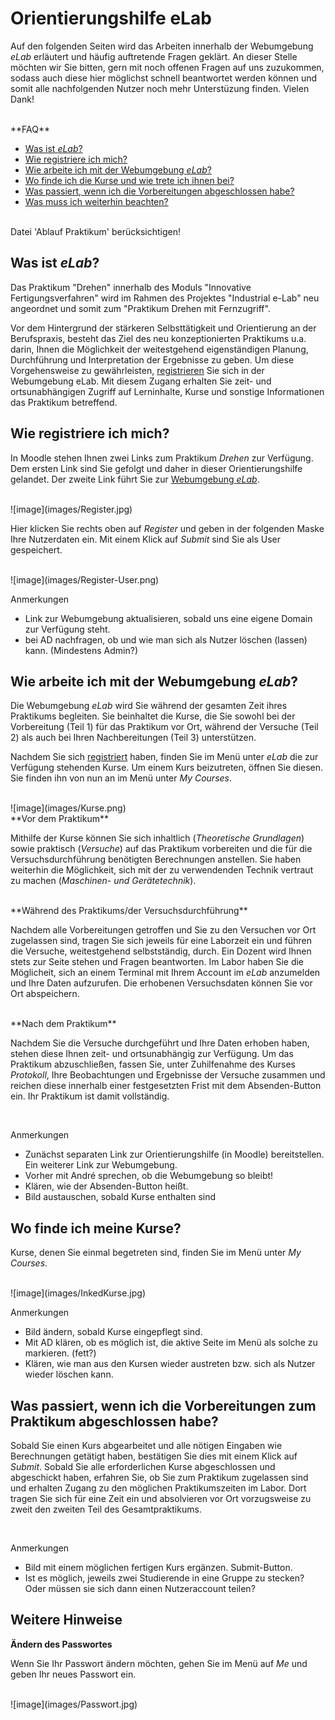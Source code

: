 <!--

author:   Nancy Brinkmann, Ronny Stolze

email:    nancy.brinkmann@hs-magdeburg.de, ronny.stolze@hs-magdeburg.de

version:  1.0.0

language: de_DE

narrator: DE FEMALE

-->

# **Orientierungshilfe eLab**

Auf den folgenden Seiten wird das Arbeiten innerhalb der Webumgebung *eLab* erläutert und häufig auftretende Fragen geklärt. An dieser Stelle möchten wir Sie bitten, gern mit noch offenen Fragen auf uns zuzukommen, sodass auch diese hier möglichst schnell beantwortet werden können und somit alle nachfolgenden Nutzer noch mehr Unterstüzung finden. Vielen Dank!

<br>
**FAQ**

* [Was ist *eLab*?](#2)
* [Wie registriere ich mich?](#3)
* [Wie arbeite ich mit der Webumgebung *eLab*?](#4)
* [Wo finde ich die Kurse und wie trete ich ihnen bei?](#5)
* [Was passiert, wenn ich die Vorbereitungen abgeschlossen habe?](#6)
* [Was muss ich weiterhin beachten?](#7)

<br>
Datei 'Ablauf Praktikum' berücksichtigen!

## Was ist *eLab*?

Das Praktikum "Drehen" innerhalb des Moduls "Innovative Fertigungsverfahren" wird im Rahmen des
Projektes "Industrial e-Lab" neu angeordnet und somit zum "Praktikum Drehen mit Fernzugriff".

Vor dem Hintergrund der stärkeren Selbsttätigkeit und Orientierung an der Berufspraxis, besteht das Ziel des neu konzeptionierten Praktikums u.a. darin, Ihnen die Möglichkeit der weitestgehend eigenständigen Planung, Durchführung und Interpretation der Ergebnisse zu geben. Um diese Vorgehensweise zu gewährleisten, [registrieren](#3) Sie sich in der Webumgebung eLab. Mit diesem Zugang erhalten Sie zeit- und ortsunabhängigen Zugriff auf Lerninhalte, Kurse und sonstige Informationen das Praktikum betreffend.


## Wie registriere ich mich?

In Moodle stehen Ihnen zwei Links zum Praktikum *Drehen* zur Verfügung. Dem ersten Link sind Sie gefolgt und daher in dieser Orientierungshilfe gelandet. Der zweite Link führt Sie zur [Webumgebung *eLab*](https://elab-hsmd-qa.dev.enterprises/).

<br>
![image](images/Register.jpg)<!--
style = "width: 100%;
        border: 1px solid; "
-->

Hier klicken Sie rechts oben auf *Register* und geben in der folgenden Maske Ihre Nutzerdaten ein. Mit einem Klick auf *Submit* sind Sie als User gespeichert.

<br>
![image](images/Register-User.png)<!--
style = "width: 100%;
        border: 1px solid; "
-->

<br>

<!--
style="color: red;"
-->
Anmerkungen

<!--
style="color: red;"
-->
* Link zur Webumgebung aktualisieren, sobald uns eine eigene Domain zur Verfügung steht.
* bei AD nachfragen, ob und wie man sich als Nutzer löschen (lassen) kann. (Mindestens Admin?)

## Wie arbeite ich mit der Webumgebung *eLab*?

Die Webumgebung *eLab* wird Sie während der gesamten Zeit ihres Praktikums begleiten. Sie beinhaltet die Kurse, die Sie sowohl bei der Vorbereitung (Teil 1) für das Praktikum vor Ort, während der Versuche (Teil 2) als auch bei Ihren Nachbereitungen (Teil 3) unterstützen.

Nachdem Sie sich [registriert](#3) haben, finden Sie im Menü unter *eLab* die zur Verfügung stehenden Kurse. Um einem Kurs beizutreten, öffnen Sie diesen. Sie finden ihn von nun an im Menü unter *My Courses*.

<br>
![image](images/Kurse.png)<!--
style = "width: 100%;
        border: 1px solid; "
-->

<br>
**Vor dem Praktikum**

Mithilfe der Kurse können Sie sich inhaltlich (*Theoretische Grundlagen*) sowie praktisch (*Versuche*) auf das Praktikum vorbereiten und die für die Versuchsdurchführung benötigten Berechnungen anstellen. Sie haben weiterhin die Möglichkeit, sich mit der zu verwendenden Technik vertraut zu machen (*Maschinen- und Gerätetechnik*).

<br>
**Während des Praktikums/der Versuchsdurchführung**

Nachdem alle Vorbereitungen getroffen und Sie zu den Versuchen vor Ort zugelassen sind, tragen Sie sich jeweils für eine Laborzeit ein und führen die Versuche, weitestgehend selbstständig, durch. Ein Dozent wird Ihnen stets zur Seite stehen und Fragen beantworten. Im Labor haben Sie die Möglicheit, sich an einem Terminal mit Ihrem Account im *eLab* anzumelden und Ihre Daten aufzurufen. Die erhobenen Versuchsdaten können Sie vor Ort abspeichern.


<br>
**Nach dem Praktikum**

Nachdem Sie die Versuche durchgeführt und Ihre Daten erhoben haben, stehen diese Ihnen zeit- und ortsunabhängig zur Verfügung. Um das Praktikum abzuschließen, fassen Sie, unter Zuhilfenahme des Kurses *Protokoll*, Ihre Beobachtungen und Ergebnisse der Versuche zusammen und reichen diese innerhalb einer festgesetzten Frist mit dem Absenden-Button ein. Ihr Praktikum ist damit vollständig.

<br>

<!--
style="color: red;"
-->
Anmerkungen

<!--
style="color: red;"
-->
* Zunächst separaten Link zur Orientierungshilfe (in Moodle) bereitstellen. Ein weiterer Link zur Webumgebung.
* Vorher mit André sprechen, ob die Webumgebung so bleibt!
* Klären, wie der Absenden-Button heißt.
* Bild austauschen, sobald Kurse enthalten sind

## Wo finde ich meine Kurse?

Kurse, denen Sie einmal begetreten sind, finden Sie im Menü unter *My Courses*.

<br>
![image](images/InkedKurse.jpg)<!--
style = "width: 100%;
        border: 1px solid; "
-->

<!--
style="color: red;"
-->
Anmerkungen

<!--
style="color: red;"
-->
* Bild ändern, sobald Kurse eingepflegt sind.
* Mit AD klären, ob es möglich ist, die aktive Seite im Menü als solche zu markieren. (fett?)
* Klären, wie man aus den Kursen wieder austreten bzw. sich als Nutzer wieder löschen kann.

## Was passiert, wenn ich die Vorbereitungen zum Praktikum abgeschlossen habe?

Sobald Sie einen Kurs abgearbeitet und alle nötigen Eingaben wie Berechnungen getätigt haben, bestätigen Sie dies mit einem Klick auf *Submit*. Sobald Sie alle erforderlichen Kurse abgeschlossen und abgeschickt haben, erfahren Sie, ob Sie zum Praktikum zugelassen sind und erhalten Zugang zu den möglichen Praktikumszeiten im Labor. Dort tragen Sie sich für eine Zeit ein und absolvieren vor Ort vorzugsweise zu zweit den zweiten Teil des Gesamtpraktikums.

<br>

<!--
style="color: red;"
-->
Anmerkungen

<!--
style="color: red;"
-->
* Bild mit einem möglichen fertigen Kurs ergänzen. Submit-Button.
* Ist es möglich, jeweils zwei Studierende in eine Gruppe zu stecken? Oder müssen sie sich dann einen Nutzeraccount teilen?

## Weitere Hinweise

**Ändern des Passwortes**

Wenn Sie Ihr Passwort ändern möchten, gehen Sie im Menü auf *Me* und geben Ihr neues Passwort ein.

<br>
![image](images/Passwort.jpg)<!--
style = "width: 100%;
        border: 1px solid; "
-->
